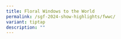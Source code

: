 ```yaml
---
title: Floral Windows to the World
permalink: /sgf-2024-show-highlights/fwwc/
variant: tiptap
description: ""
---
```


